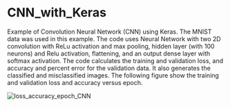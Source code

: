 # CNN_with_Keras
Example of Convolution Neural Network (CNN) using Keras.
The MNIST data was used in this example. The code uses Neural Network with two 2D convolution with ReLu activation and max pooling, hidden layer (with 100 neurons) and Relu activation, flattening, and an output dense layer with softmax activation. The code calculates the training and validation loss, and accuracy and percent error for the validation data. It also generates the classified and misclassified images. The following figure show the training and validation loss and accuracy versus epoch.

![loss_accuracy_epoch_CNN](https://user-images.githubusercontent.com/12114448/219990619-19fa769d-2348-4da7-a20c-c90a87621060.png)

